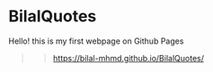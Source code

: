 # BilalQuotes

Hello! this is my first webpage on Github Pages
>>   https://bilal-mhmd.github.io/BilalQuotes/
